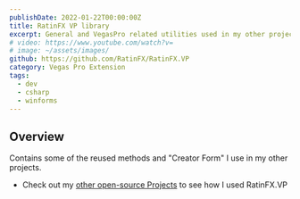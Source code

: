 ```yaml
---
publishDate: 2022-01-22T00:00:00Z
title: RatinFX VP library
excerpt: General and VegasPro related utilities used in my other projects.
# video: https://www.youtube.com/watch?v=
# image: ~/assets/images/
github: https://github.com/RatinFX/RatinFX.VP
category: Vegas Pro Extension
tags:
  - dev
  - csharp
  - winforms
---
```


## Overview

Contains some of the reused methods and "Creator Form" I use in my other projects.

- Check out my [other open-source Projects](https://github.com/RatinFX?tab=repositories&q=vegas) to see how I used RatinFX.VP
